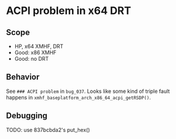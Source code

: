 # ACPI problem in x64 DRT

## Scope
* HP, x64 XMHF, DRT
* Good: x86 XMHF
* Good: no DRT

## Behavior
See `### ACPI problem` in `bug_037`. Looks like some kind of triple fault
happens in `xmhf_baseplatform_arch_x86_64_acpi_getRSDP()`.

## Debugging

TODO: use 837bcbda2's put_hex()
